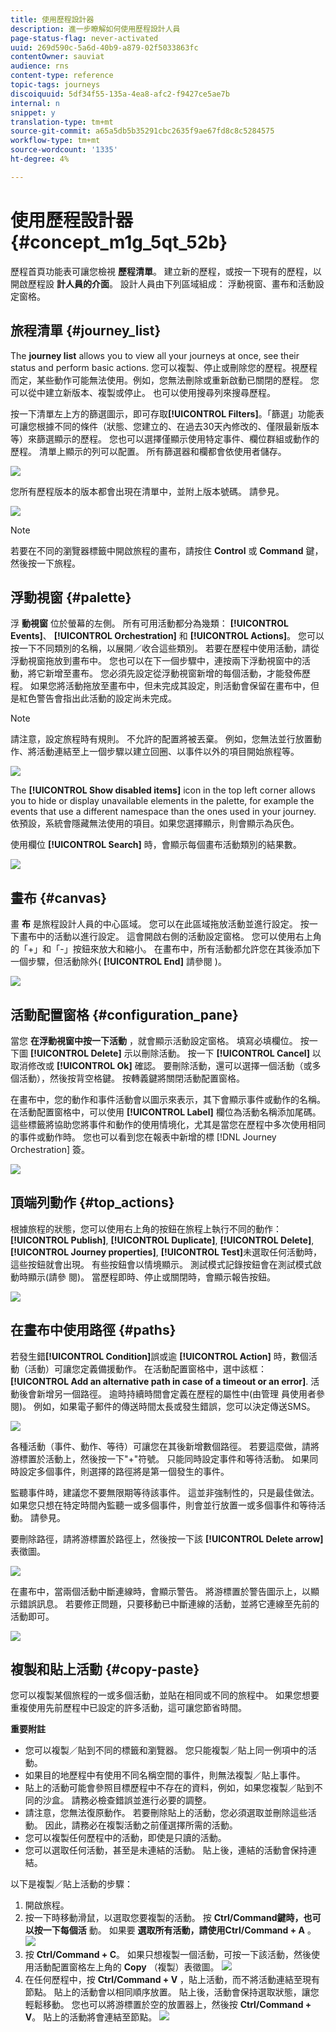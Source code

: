 ```yaml
---
title: 使用歷程設計器
description: 進一步瞭解如何使用歷程設計人員
page-status-flag: never-activated
uuid: 269d590c-5a6d-40b9-a879-02f5033863fc
contentOwner: sauviat
audience: rns
content-type: reference
topic-tags: journeys
discoiquuid: 5df34f55-135a-4ea8-afc2-f9427ce5ae7b
internal: n
snippet: y
translation-type: tm+mt
source-git-commit: a65a5db5b35291cbc2635f9ae67fd8c8c5284575
workflow-type: tm+mt
source-wordcount: '1335'
ht-degree: 4%

---
```



# 使用歷程設計器 {#concept_m1g_5qt_52b}

歷程首頁功能表可讓您檢視 **歷程清單**。 建立新的歷程，或按一下現有的歷程，以開啟歷程設 **計人員的介面**。 設計人員由下列區域組成： 浮動視窗、畫布和活動設定窗格。

## 旅程清單 {#journey_list}

The **journey list** allows you to view all your journeys at once, see their status and perform basic actions. 您可以複製、停止或刪除您的歷程。視歷程而定，某些動作可能無法使用。例如，您無法刪除或重新啟動已關閉的歷程。 您可以從中建立新版本、複製或停止。 也可以使用搜尋列來搜尋歷程。

按一下清單左上方的篩選圖示，即可存取&#x200B;**[!UICONTROL Filters]**。「篩選」功能表可讓您根據不同的條件（狀態、您建立的、在過去30天內修改的、僅限最新版本等）來篩選顯示的歷程。 您也可以選擇僅顯示使用特定事件、欄位群組或動作的歷程。 清單上顯示的列可以配置。 所有篩選器和欄都會依使用者儲存。

![](../assets/journey74.png)

您所有歷程版本的版本都會出現在清單中，並附上版本號碼。 請參見[](../building-journeys/journey-versions.md)。

![](../assets/journey37.png)

>[!NOTE]
>
>若要在不同的瀏覽器標籤中開啟旅程的畫布，請按住 **Control** 或 **Command** 鍵，然後按一下旅程。

## 浮動視窗 {#palette}

浮 **動視窗** 位於螢幕的左側。 所有可用活動都分為幾類： **[!UICONTROL Events]**、 **[!UICONTROL Orchestration]** 和 **[!UICONTROL Actions]**。 您可以按一下不同類別的名稱，以展開／收合這些類別。 若要在歷程中使用活動，請從浮動視窗拖放到畫布中。 您也可以在下一個步驟中，連按兩下浮動視窗中的活動，將它新增至畫布。 您必須先設定從浮動視窗新增的每個活動，才能發佈歷程。 如果您將活動拖放至畫布中，但未完成其設定，則活動會保留在畫布中，但是紅色警告會指出此活動的設定尚未完成。

>[!NOTE]
>
>請注意，設定旅程時有規則。 不允許的配置將被丟棄。 例如，您無法並行放置動作、將活動連結至上一個步驟以建立回圈、以事件以外的項目開始旅程等。

![](../assets/journey38.png)

The **[!UICONTROL Show disabled items]** icon in the top left corner allows you to hide or display unavailable elements in the palette, for example the events that use a different namespace than the ones used in your journey. 依預設，系統會隱藏無法使用的項目。如果您選擇顯示，則會顯示為灰色。

使用欄位 **[!UICONTROL Search]** 時，會顯示每個畫布活動類別的結果數。

![](../assets/palette-filter.png)

## 畫布 {#canvas}

畫 **布** 是旅程設計人員的中心區域。 您可以在此區域拖放活動並進行設定。 按一下畫布中的活動以進行設定。 這會開啟右側的活動設定窗格。 您可以使用右上角的「+」和「-」按鈕來放大和縮小。 在畫布中，所有活動都允許您在其後添加下一個步驟，但活動除外( **[!UICONTROL End]** 請參閱 [](../building-journeys/end-activity.md))。

![](../assets/journey39.png)

## 活動配置窗格 {#configuration_pane}

當您 **在浮動視窗中按一下活動** ，就會顯示活動設定窗格。 填寫必填欄位。 按一下圖 **[!UICONTROL Delete]** 示以刪除活動。 按一下 **[!UICONTROL Cancel]** 以取消修改或 **[!UICONTROL Ok]** 確認。 要刪除活動，還可以選擇一個活動（或多個活動），然後按背空格鍵。 按轉義鍵將關閉活動配置窗格。

在畫布中，您的動作和事件活動會以圖示來表示，其下會顯示事件或動作的名稱。 在活動配置窗格中，可以使用 **[!UICONTROL Label]** 欄位為活動名稱添加尾碼。 這些標籤將協助您將事件和動作的使用情境化，尤其是當您在歷程中多次使用相同的事件或動作時。 您也可以看到您在報表中新增的標 [!DNL Journey Orchestration] 簽。

![](../assets/journey59bis.png)

## 頂端列動作 {#top_actions}

根據旅程的狀態，您可以使用右上角的按鈕在旅程上執行不同的動作： **[!UICONTROL Publish]**, **[!UICONTROL Duplicate]**, **[!UICONTROL Delete]**, **[!UICONTROL Journey properties]**, **[!UICONTROL Test]**&#x200B;未選取任何活動時，這些按鈕就會出現。 有些按鈕會以情境顯示。 測試模式記錄按鈕會在測試模式啟動時顯示(請參 [](../building-journeys/testing-the-journey.md)閱)。 當歷程即時、停止或關閉時，會顯示報告按鈕。

![](../assets/journey41.png)

## 在畫布中使用路徑 {#paths}

若發生錯&#x200B;**[!UICONTROL Condition]**&#x200B;誤或逾 **[!UICONTROL Action]** 時，數個活動（活動）可讓您定義備援動作。 在活動配置窗格中，選中該框： **[!UICONTROL Add an alternative path in case of a timeout or an error]**. 活動後會新增另一個路徑。 逾時持續時間會定義在歷程的屬性中(由管理 [](../building-journeys/changing-properties.md) 員使用者參閱)。 例如，如果電子郵件的傳送時間太長或發生錯誤，您可以決定傳送SMS。

![](../assets/journey42.png)

各種活動（事件、動作、等待）可讓您在其後新增數個路徑。 若要這麼做，請將游標置於活動上，然後按一下&quot;+&quot;符號。 只能同時設定事件和等待活動。 如果同時設定多個事件，則選擇的路徑將是第一個發生的事件。

監聽事件時，建議您不要無限期等待該事件。 這並非強制性的，只是最佳做法。 如果您只想在特定時間內監聽一或多個事件，則會並行放置一或多個事件和等待活動。 請參見[](../building-journeys/event-activities.md#section_vxv_h25_pgb)。

要刪除路徑，請將游標置於路徑上，然後按一下該 **[!UICONTROL Delete arrow]** 表徵圖。

![](../assets/journey42ter.png)

在畫布中，當兩個活動中斷連線時，會顯示警告。 將游標置於警告圖示上，以顯示錯誤訊息。 若要修正問題，只要移動已中斷連線的活動，並將它連線至先前的活動即可。

![](../assets/canvas-disconnected.png)

## 複製和貼上活動 {#copy-paste}

您可以複製某個旅程的一或多個活動，並貼在相同或不同的旅程中。 如果您想要重複使用先前歷程中已設定的許多活動，這可讓您節省時間。

**重要附註**

* 您可以複製／貼到不同的標籤和瀏覽器。 您只能複製／貼上同一例項中的活動。
* 如果目的地歷程中有使用不同名稱空間的事件，則無法複製／貼上事件。
* 貼上的活動可能會參照目標歷程中不存在的資料，例如，如果您複製／貼到不同的沙盒。 請務必檢查錯誤並進行必要的調整。
* 請注意，您無法復原動作。 若要刪除貼上的活動，您必須選取並刪除這些活動。 因此，請務必在複製活動之前僅選擇所需的活動。
* 您可以複製任何歷程中的活動，即使是只讀的活動。
* 您可以選取任何活動，甚至是未連結的活動。 貼上後，連結的活動會保持連結。

以下是複製／貼上活動的步驟：

1. 開啟旅程。
1. 按一下時移動滑鼠，以選取您要複製的活動。 按 **Ctrl/Command鍵時，也可以按一下每個活** 動。 如果要 **選取所有活動，請使用Ctrl/Command + A** 。
   ![](../assets/copy-paste1.png)
1. 按 **Ctrl/Command + C**。
如果只想複製一個活動，可按一下該活動，然後使用活動配置窗格左上角的 **Copy** （複製）表徵圖。
   ![](../assets/copy-paste2.png)
1. 在任何歷程中，按 **Ctrl/Command + V** ，貼上活動，而不將活動連結至現有節點。 貼上的活動會以相同順序放置。 貼上後，活動會保持選取狀態，讓您輕鬆移動。 您也可以將游標置於空的放置器上，然後按 **Ctrl/Command + V**。 貼上的活動將會連結至節點。
   ![](../assets/copy-paste3.png)

